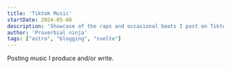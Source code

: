 ```yaml
---
title: 'Tiktok Music'
startDate: 2024-05-08
description: 'Showcase of the raps and occasional beats I post on Tiktok'
author: 'Proverbial ninja'
tags: ["astro", "blogging", "svelte"]
---
```


Posting music I produce and/or write.